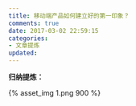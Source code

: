 ```yaml
---
title: 移动端产品如何建立好的第一印象？
comments: true
date: 2017-03-02 22:59:15
categories:
- 文章提炼
updated:
---
```


**归纳提炼：**

{% asset_img 1.png 900 %}
